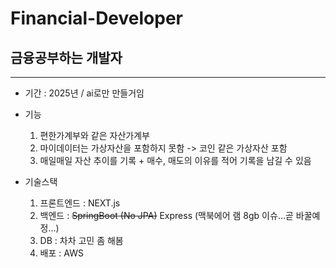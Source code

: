 # Financial-Developer

## 금융공부하는 개발자

----

- 기간 : 2025년 / ai로만 만들거임
- 기능
  1. 편한가계부와 같은 자산가계부
  2. 마이데이터는 가상자산을 포함하지 못함 -> 코인 같은 가상자산 포함
  3. 매일매일 자산 추이를 기록 + 매수, 매도의 이유를 적어 기록을 남길 수 있음

- 기술스택
  1. 프론트엔드 : NEXT.js
  2. 백엔드 : ~~SpringBoot (No JPA)~~ Express (맥북에어 램 8gb 이슈...곧 바꿀예정...)
  3. DB : 차차 고민 좀 해봄
  4. 배포 : AWS
     
